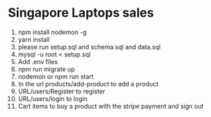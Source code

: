 # Singapore Laptops sales 
1. npm install nodemon -g
2. yarn install
3. please run setup.sql and schema.sql and data.sql
4. mysql -u root < setup.sql
5. Add .env files
6. npm run migrate up
7. nodemon or npm run start
8. In the url products/add-product to add a product
9. URL/users/Register to register
10. URL/users/login to login
11. Cart items to buy a product with the stripe payment and sign out
